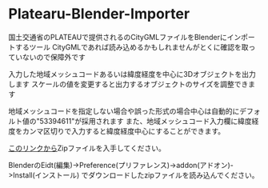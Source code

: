 # Platearu-Blender-Importer

国土交通省のPLATEAUで提供されるのCityGMLファイルをBlenderにインポートするツール
CityGMLであれば読み込めるかもしれませんがとくに確認を取っていないので保障外です

入力した地域メッシュコードあるいは緯度経度を中心に3Dオブジェクトを出力します
スケールの値を変更すると出力するオブジェクトのサイズを調整できます

地域メッシュコードを指定しない場合や誤った形式の場合中心は自動的にデフォルト値の"53394611"が採用されます
また、地域メッシュコード入力欄に緯度経度をカンマ区切りで入力すると緯度経度中心にすることができます。


[このリンクから](https://github.com/nneri-hin/Plateau-Blender-Importer/archive/master.zip)Zipファイルを入手してください。

BlenderのEidt(編集)->Preference(プリファレンス)->addon(アドオン)->Install(インストール)
でダウンロードしたzipファイルを読み込んでください。


